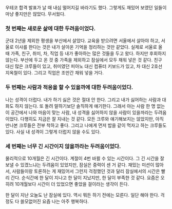 우테코 합격 발표가 날 때 내심 떨어지길 바라기도 했다. 그렇게도 재밌어 보였던 일들이 마냥 좋지만은 않았다. 무서웠다.

### 첫 번째는 새로운 삶에 대한 두려움이었다.

군대 2년을 제외한 평생을 부산에서 살았다.
교육을 받으려면 서울에서 살아야 하고, 서울로 이사를 한다는 것은 내가 살아온 기억을 정리하는 것만 같았다. 
실제로 서울로 올 때 가족, 친구, 취미, 차, 직업 등 내가 좋아하는 많은 것들을 두고 왔다. 하지만 후회하지 않는다. 
부산에 두고 온 것 중 가족을 제외하고 잠실에서 모두 채워 넣은 것 같다.
친구 대신 많은 크루들이 있고, 취미였던 피아노 대신 컴퓨터 키보드가 있고, 차 대신 2호선 지옥철이 있다. 그리고 직업은 조만간 채워 넣을 거다.

### 두 번째는 사람과 적응을 할 수 있을까에 대한 두려움이었다.

나는 성격이 더럽다. 내가 하기 싫은 것은 절대 안 한다. 그리고 내가 싫어하는 사람과 대화도 하지 않는다. 또 돌려 말하기보단 솔직하게 얘기한다. 
그래서 아는 사람 한 명 없는 이 공간에서 나와 마음이 맞는 사람, 내 성격을 싫어하지 않을 사람이 있을까라는 두려움이었다. 
다행히도 지금은 잘 지내는 것 같다. 모든 크루와 얘기해보지는 않았지만, 아직 만나본 크루들은 전부 착하고 좋다. 
그리고 나에게 먼저 밥을 같이 먹자고 하는 크루들도 있다. 사실 내 성격이 그렇게 더럽지 않을 수도 있다.

### 세 번째는 너무 긴 시간이지 않을까라는 두려움이었다.

물리적으로 10개월은 긴 시간이다. 계절이 4번 바뀔 수 있는 시간이다. 그 긴 시간을 잘 보낼 수 있겠느냐는 두려움이 있었지만, 잠실은 중력이 센 거 같다.
재밌는 미션이 많아서, 사람들이랑 토론하는 게 재밌어서 그런지 걱정했던 것과 달리 잠실에서의 시간은 빨리 간다.
순식간에 한 달이 지나고 한 달이 지났지만, 한 달이 부족한 것 같다. 요즘은 오히려 10개월보다 시간이 더 있었으면 좋았을 걸이라는 생각이 든다.

한 달이 지난 오늘도 난 잠실에 있다. 역시 뭐든 하기 전에는 모른다. 일단 해야 한다. 걱정도 다 쓸모없어진 요즘 나는 아주 행복하다.
